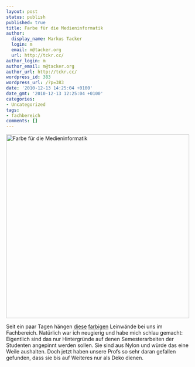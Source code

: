 ```yaml
---
layout: post
status: publish
published: true
title: Farbe für die Medieninformatik
author:
  display_name: Markus Tacker
  login: m
  email: m@tacker.org
  url: http://tckr.cc/
author_login: m
author_email: m@tacker.org
author_url: http://tckr.cc/
wordpress_id: 383
wordpress_url: /?p=383
date: '2010-12-13 14:25:04 +0100'
date_gmt: '2010-12-13 12:25:04 +0100'
categories:
- Uncategorized
tags:
- fachbereich
comments: []
---
```

<p><a href="http://www.flickr.com/photos/tacker/tags/hsrmmifarbleinwaende/"><img src="http://farm6.static.flickr.com/5088/5257370522_70cb733e64.jpg" alt="Farbe für die Medieninformatik" width="500" /></a></p>
<p>Seit ein paar Tagen hängen <a href="http://www.flickr.com/photos/tacker/5257370522/">diese</a> <a href="http://www.flickr.com/photos/tacker/5257371028/">farbigen</a> Leinwände bei uns im Fachbereich. Natürlich war ich neugierig und habe mich schlau gemacht: Eigentlich sind das nur Hintergründe auf denen Semesterarbeiten der Studenten angepinnt werden sollen. Sie sind aus Nylon und würde das eine Weile aushalten. Doch jetzt haben unsere Profs so sehr daran gefallen gefunden, dass sie bis auf Weiteres nur als Deko dienen.</p>
